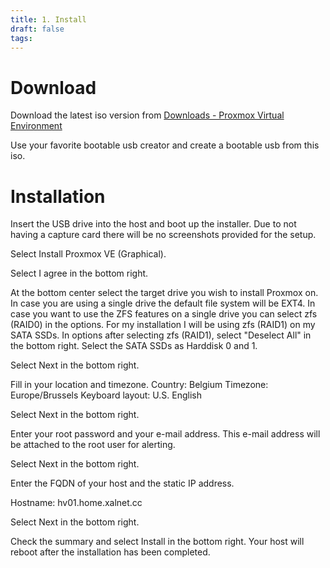 ```yaml
---
title: 1. Install
draft: false
tags:
---
```

# Download

Download the latest iso version from [Downloads - Proxmox Virtual Environment](https://www.proxmox.com/en/downloads/proxmox-virtual-environment)

Use your favorite bootable usb creator and create a bootable usb from this iso.

# Installation

Insert the USB drive into the host and boot up the installer.
Due to not having a capture card there will be no screenshots provided for the setup.

Select Install Proxmox VE (Graphical).

Select I agree in the bottom right.

At the bottom center select the target drive you wish to install Proxmox on. In case you are using a single drive the default file system will be EXT4. In case you want to use the ZFS features on a single drive you can select zfs (RAID0) in the options. For my installation I will be using zfs (RAID1) on my SATA SSDs. In options after selecting zfs (RAID1), select "Deselect All" in the bottom right. Select the SATA SSDs as Harddisk 0 and 1.

Select Next in the bottom right.

Fill in your location and timezone.
Country: Belgium
Timezone: Europe/Brussels
Keyboard layout: U.S. English

Select Next in the bottom right.

Enter your root password and your e-mail address. This e-mail address will be attached to the root user for alerting.

Select Next in the bottom right.

Enter the FQDN of your host and the static IP address.

Hostname: hv01.home.xalnet.cc

Select Next in the bottom right.

Check the summary and select Install in the bottom right.
Your host will reboot after the installation has been completed.